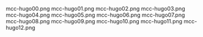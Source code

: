 

mcc-hugo00.png
mcc-hugo01.png
mcc-hugo02.png
mcc-hugo03.png
mcc-hugo04.png
mcc-hugo05.png
mcc-hugo06.png
mcc-hugo07.png
mcc-hugo08.png
mcc-hugo09.png
mcc-hugo10.png
mcc-hugo11.png
mcc-hugo12.png

